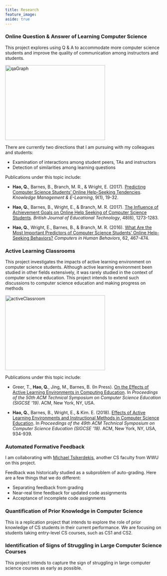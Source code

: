 ```yaml
---
title: Research
feature_image:
aside: true
---
```


### Online Question & Answer of Learning Computer Science

This project explores using Q & A to accommodate more computer science students and improve the quality of communication among instructors and students.

<img src="https://farm5.staticflickr.com/4454/37782035171_774850ea7c_b.jpg" width="320" height="240" alt="qaGraph">

There are currently two directions that I am pursuing with my colleagues and students:

* Examination of interactions among student peers, TAs and instructors
* Detection of similarities among learning questions

Publications under this topic include:

* <strong>Hao, Q.</strong>, Barnes, B., Branch, M. R., & Wright, E. (2017). <a href="http://qhao.info/downloads/KMEL-2017.pdf" target="_blank">Predicting Computer Science Students’ Online Help-Seeking Tendencies</a>. <i>Knowledge Management & E-Learning</i>, 9(1), 19-32.

* <strong>Hao, Q.</strong>, Barnes, B., Wright, E., & Branch, M. R. (2017). <a href="http://qhao.info/downloads/bjet.pdf" target="_blank">The Influence of Achievement Goals on Online Help Seeking of Computer Science Students</a>. <i>British Journal of Educational Technology</i>, 48(6), 1273-1283.

* <strong>Hao, Q.</strong>, Wright, E., Barnes, B., & Branch, M. R. (2016). <a href="http://qhao.info/downloads/computers-in-human-behavior.pdf" target="_blank">What Are the Most Important Predictors of Computer Science Students' Online Help-Seeking Behaviors?</a> <i>Computers in Human Behaviors</i>, 62, 467-474.

### Active Learning Classrooms

This project investigates the impacts of active learning environment on computer science students. Although active learning environment been studied in other fields extensively, it was rarely studied in the context of computer science education. This project intends to extend such discussions to computer science education and making progress on methods

<img src="https://farm5.staticflickr.com/4404/36975322400_e898114369_n.jpg" width="320" height="240" alt="activeClassroom">

Publications under this topic include:

* Greer, T., <strong>Hao, Q.</strong>, Jing, M., Barnes, B. (In Press). <a href="http://qhao.info/downloads/sigcse-2019.pdf" target="_blank">On the Effects of Active Learning Environments in Computing Education</a>. In <i>Proceedings of the 50th ACM Technical Symposium on Computer Science Education (SIGCSE '19)</i>. ACM, New York, NY, USA.

* <strong>Hao, Q.</strong>, Barnes, B., Wright, E., & Kim. E. (2018). <a href="http://qhao.info/downloads/sigcse-2018.pdf" target="_blank">Effects of Active Learning Environments and Instructional Methods in Computer Science Education</a>. In <i>Proceedings of the 49th ACM Technical Symposium on Computer Science Education (SIGCSE '18)</i>. ACM, New York, NY, USA, 934-939.

### Automated Formative Feedback

I am collaborating with <a href="http://michael.tsikerdekis.com/" target="_blank">Michael Tsikerdekis</a>, another CS faculty from WWU on this project.

Feedback was historically studied as a subproblem of auto-grading. Here are a few things that we do different:

* Separating feedback from grading
* Near-real time feedback for updated code assignments
* Acceptance of incomplete code assignments

### Quantification of Prior Knowledge in Computer Science

This is a replication project that intends to explore the role of prior knowledge of CS students in their current performance. We are focusing on students taking entry-level CS courses, such as CS1 and CS2.

### Identification of Signs of Struggling in Large Computer Science Courses

This project intends to capture the sign of struggling in large computer science courses as early as possible.

<!-- feature_image: "https://unsplash.it/1300/400?image=1063" -->